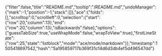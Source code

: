 {"filter":false,"title":"README.md","tooltip":"/README.md","undoManager":{"mark":-1,"position":-1,"stack":[]},"ace":{"folds":[],"scrolltop":0,"scrollleft":0,"selection":{"start":{"row":20,"column":13},"end":{"row":20,"column":13},"isBackwards":false},"options":{"guessTabSize":true,"useWrapMode":false,"wrapToView":true},"firstLineState":{"row":25,"state":"listblock","mode":"ace/mode/markdown"}},"timestamp":1505418697542,"hash":"5a195859717b369f31c14d6d3db4ef5d496547dd"}